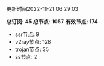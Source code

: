 更新时间2022-11-21 06:29:03

**总订阅: 45**
**总节点: 1057**
**有效节点: 174**
- ssr节点: 9
- v2ray节点: 128
- trojan节点: 35
- ss节点: 2
